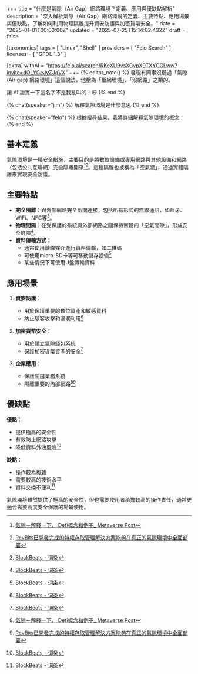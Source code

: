 +++
title = "什麼是氣隙（Air Gap）網路環境？定義、應用與優缺點解析"
description = "深入解析氣隙（Air Gap）網路環境的定義、主要特點、應用場景與優缺點，了解如何利用物理隔離提升資安防護與加密貨幣安全。"
date = "2025-01-01T00:00:00Z"
updated = "2025-07-25T15:14:02.432Z"
draft = false

[taxonomies]
tags = [ "Linux", "Shell" ]
providers = [ "Felo Search" ]
licenses = [ "GFDL 1.3" ]

[extra]
withAI = "<https://felo.ai/search/RKeXU9vsXGvpX9TXYCCLww?invite=dOLYGeJyZJqVX>"
+++
{% editor_note() %}
發現有同事沒聽過「氣隙 (Air gap) 網路環境」這個說法，他稱為「斷網環境」、「沒網路」之類的。

讓 AI 證實一下這名字不是我亂叫的！😆
{% end %}

{% chat(speaker="jim") %}
解釋氣隙環境是什麼意思
{% end %}

{% chat(speaker="felo") %}
根據搜尋結果，我將詳細解釋氣隙環境的概念：
{% end %}

## 基本定義

氣隙環境是一種安全措施，主要目的是將數位設備或專用網路與其他設備和網路（包括公共互聯網）完全隔離開來[^1][^3]。這種隔離也被稱為「空氣牆」，通過實體隔離來實現安全防護。

## 主要特點

- **完全隔離**：與外部網路完全斷開連接，包括所有形式的無線通訊，如藍牙、WiFi、NFC等[^4]。
- **物理間隔**：在受保護的系統與外部網路之間保持實體的「空氣間隙」，形成安全屏障[^4]。
- **資料傳輸方式**：
  - 通常使用離線媒介進行資料傳輸，如二維碼
  - 可使用micro-SD卡等可移動儲存設備[^4]
  - 某些情況下可使用U盤傳輸資料

## 應用場景

1. **資安防護**：
   - 用於保護重要的數位資產和敏感資料
   - 防止駭客攻擊和漏洞利用[^4]

2. **加密貨幣安全**：
   - 用於建立氣隙錢包系統
   - 保護加密貨幣資產的安全[^4]

3. **企業應用**：
   - 保護關鍵業務系統
   - 隔離重要的內部網路[^1][^3]

## 優缺點

**優點**：

- 提供極高的安全性
- 有效防止網路攻擊
- 降低資料外洩風險[^4]

**缺點**：

- 操作較為複雜
- 需要較高的技術水平
- 資料交換不便利[^4]

氣隙環境雖然提供了極高的安全性，但也需要使用者承擔較高的操作責任，通常更適合需要高度安全保護的場景使用。

[^1]: [氣隙－解釋一下， Defi概念和例子_ Metaverse Post](https://mpost.io/zh-TW/glossary/air-gap/)
[^3]: [RevBits已開發完成的特權存取管理解決方案能夠在真正的氣隙環境中全面部署](https://www.businesswire.com/news/home/20230522005011/zh-HK/)
[^4]: [BlockBeats - 词条](https://www.theblockbeats.info/tw/scienceid/467)
